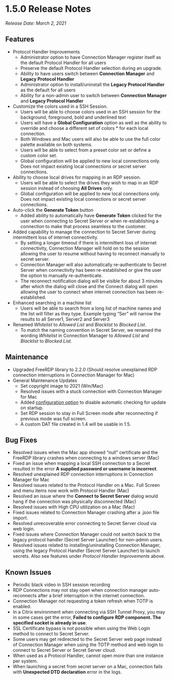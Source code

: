 [title]: # (1.5.0 Release)
[tags]: # (release notes)
[priority]: # (889)

# 1.5.0 Release Notes

*Release Date: March 2, 2021*

## Features

* Protocol Handler Improvements
  * Administrator option to have Connection Manager register itself as the default Protocol Handler for all users
  * Preserve the default Protocol Handler selection during an upgrade.
  * Ability to have users switch between **Connection Manager**  and **Legacy Protocol Handler**
  * Administrator option to install/uninstall the **Legacy Protocol Handler**  as the default for all users
  * Ability for a non-admin user to switch between **Connection Manager**  and **Legacy Protocol Handler**
* Customize the colors used in a SSH Session. 
  * Users will be able to choose colors used in an SSH session for the background, foreground, bold and underlined text 
  * Users will have a **Global Configuration** option as well as the ability to override and choose a different set of colors * for each local connection.  
  * Both Windows and Mac users will also be able to use the full color palette available on both systems.  
  * Users will be able to select from a preset color set or define a custom color set. 
  * Global configuration will be applied to new local connections only. Does not impact existing local connections or secret server connections. 
* Ability to choose local drives for mapping in an RDP session. 
  * Users will be able to select the drives they wish to map in an RDP session instead of choosing **All Drives** only.  
  * Global configuration will be applied to new local connections only. Does not impact existing local connections or secret server connections. 
* Auto-click the **Generate Token** button 
  * Added ability to automatically have **Generate Token** clicked for the user when connecting to Secret Server or when re-establishing a connection to make that process seamless to the customer. 
* Added capability to manage the connection to Secret Server during intermittent loss of internet connectivity. 
  * By setting a longer timeout if there is intermittent loss of internet connectivity, Connection Manager will hold on to the session allowing the user to resume without having to reconnect manually to secret server. 
  * Connection Manager will also automatically re-authenticate to Secret Server when connectivity has been re-established or give the user the option to manually re-authenticate. 
  * The reconnect notification dialog will be visible for about 3 minutes after which the dialog will close and the Connect dialog will open allowing the user to connect when internet connection has been re-established. 
* Enhanced searching in a machine list 
  * Users will be able to search from a long list of machine names and the list will filter as they type. Example typing “Ser” will narrow the results to all Server1, Server2 and Server3 
* Renamed *Whitelist* to *Allowed List* and *Blacklist* to *Blocked List*.  
  * To match the naming convention in Secret Server, we renamed the wording *Whitelist* in Connection Manager to *Allowed List* and *Blacklist* to *Blocked List*.  

## Maintenance 

* Upgraded FreeRDP library to 2.2.0 (Should resolve unexplained RDP connection interruptions in Connection Manager for Mac)  
* General Maintenance Updates 
  * Set copyright image to 2021 (Win/Mac) 
  * Resolved issues with a stuck connection with Connection Manager for Mac 
  * Added [configuration option](../common-user/config-file.md) to disable automatic checking for update on startup. 
  * Set RDP session to stay in Full Screen mode after reconnecting if previous mode was full screen. 
  * A custom DAT file created in 1.4 will be usable in 1.5. 

## Bug Fixes 

* Resolved issues when the Mac app showed “null” certificate and the FreeRDP library crashes when connecting to a windows server (Mac)  
* Fixed an issue when mapping a local SSH connection to a Secret resulted in the error **A supplied password or username is incorrect**.
* Resolved unexplained RDP connection interruptions in Connection Manager for Mac 
* Resolved issues related to the Protocol Handler on a Mac. Full Screen and menu items now work with Protocol Handler (Mac)  
* Resolved an issue where the **Connect to Secret Server** dialog would hang if the connection was physically disconnected (Mac)  
* Resolved issues with High CPU utilization on a Mac (Mac) 
* Fixed issues related to Connection Manager crashing after a .json file import. 
* Resolved unrecoverable error connecting to Secret Server cloud via web login. 
* Fixed issues where Connection Manager could not switch back to the legacy protocol handler (Secret Server Launcher) for non-admin users.
* Resolved issues related to installing/uninstalling Connection Manager, using the legacy Protocol Handler (Secret Server Launcher) to launch secrets. Also see features under *Protocol Handler Improvements* above.

## Known Issues 

* Periodic black video in SSH session recording  
* RDP Connections may not stay open when connection manager auto-reconnects after a brief interruption in the internet connection. 
* Connection Manager not requesting a token refresh when TOTP is enabled.  
* In a Citrix environment when connecting via SSH Tunnel Proxy, you may in some cases get the error, **Failed to configure RDP component. The specified socket is already in use**.
* SSL Certificate bypass is not possible when using the Web Login method to connect to Secret Server. 
* Some users may get redirected to the Secret Server web page instead of Connection Manager when using the TOTP method and web login to connect to Secret Server or Secret Server cloud.  
* When used as a Protocol Handler, cannot open more than one instance per system. 
* When launching a secret from secret server on a Mac, connection fails with **Unexpected DTD declaration** error in the logs. 
